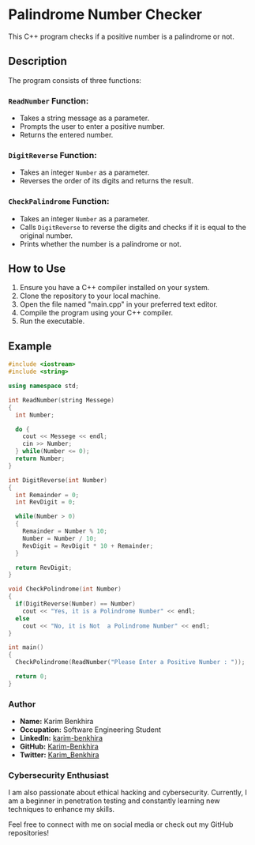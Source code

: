 # Palindrome Number Checker

This C++ program checks if a positive number is a palindrome or not.

## Description

The program consists of three functions:

### `ReadNumber` Function:

- Takes a string message as a parameter.
- Prompts the user to enter a positive number.
- Returns the entered number.

### `DigitReverse` Function:

- Takes an integer `Number` as a parameter.
- Reverses the order of its digits and returns the result.

### `CheckPalindrome` Function:

- Takes an integer `Number` as a parameter.
- Calls `DigitReverse` to reverse the digits and checks if it is equal to the original number.
- Prints whether the number is a palindrome or not.

## How to Use

1. Ensure you have a C++ compiler installed on your system.
2. Clone the repository to your local machine.
3. Open the file named "main.cpp" in your preferred text editor.
4. Compile the program using your C++ compiler.
5. Run the executable.


## Example

```cpp
#include <iostream>
#include <string>

using namespace std;

int ReadNumber(string Messege)
{
  int Number;

  do {
    cout << Messege << endl;
    cin >> Number;
  } while(Number <= 0);
  return Number;
}

int DigitReverse(int Number)
{
  int Remainder = 0;
  int RevDigit = 0;

  while(Number > 0)
  {
    Remainder = Number % 10;
    Number = Number / 10;
    RevDigit = RevDigit * 10 + Remainder;
  }

  return RevDigit;
}

void CheckPolindrome(int Number)
{
  if(DigitReverse(Number) == Number)
    cout << "Yes, it is a Polindrome Number" << endl;
  else
    cout << "No, it is Not  a Polindrome Number" << endl;
}

int main()
{
  CheckPolindrome(ReadNumber("Please Enter a Positive Number : "));

  return 0;
}

```
### Author

- **Name:** Karim Benkhira
- **Occupation:** Software Engineering Student
- **LinkedIn:** [karim-benkhira](https://linkedin.com/in/karim-benkhira-206597224)
- **GitHub:** [Karim-Benkhira](https://github.com/Karim-Benkhira)
- **Twitter:** [Karim_Benkhira](https://twitter.com/Karim_Benkhira)

### Cybersecurity Enthusiast

I am also passionate about ethical hacking and cybersecurity. Currently, I am a beginner in penetration testing and constantly learning new techniques to enhance my skills.

Feel free to connect with me on social media or check out my GitHub repositories!
